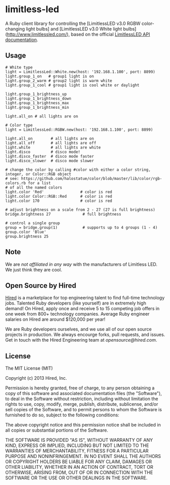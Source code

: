 limitless-led
=============

A Ruby client library for controlling the [LimitlessLED v3.0 RGBW color-changing light bulbs] and [LimitlessLED v3.0 White light bulbs] (http://www.limitlessled.com/),
based on the official [LimitlessLED API documentation](http://www.limitlessled.com/dev/).

## Usage

    # White type
    light = LimitlessLed::White.new(host: '192.168.1.100', port: 8899)
    light.group_1_on   # group1 light is on
    light.group_2_warm # group2 light is warm white
    light.group_1_cool # group1 light is cool white or daylight

    light.group_1_brightness_up
    light.group_1_brightness_down
    light.group_1_brightness_max
    light.group_1_brightness_min

    light.all_on # all lights are on

    # Color type
    light = LimitlessLed::RGBW.new(host: '192.168.1.100', port: 8899)

    light.all_on        # all lights are on
    light.all_off       # all lights are off
    light.white         # all lights are white
    light.disco         # disco mode!
    light.disco_faster  # disco mode faster
    light.disco_slower  # disco mode slower

    # change the color by calling #color with either a color string, integer, or Color::RGB object
    # see: https://github.com/halostatue/color/blob/master/lib/color/rgb-colors.rb for a list
    # of all the named colors
    light.color 'Red'                # color is red
    light.color Color::RGB::Red      # color is red
    light.color 170                  # color is red

    # adjust brightness on a scale from 2 - 27 (27 is full brightness)
    bridge.brightness 27              # full brightness

    # control a single group
    group = bridge.group(1)           # supports up to 4 groups (1 - 4)
    group.color 'Blue'
    group.brightness 25


## Note

We are *not affiliated in any way* with the manufacturers of Limitless LED. We just think they are cool.

## Open Source by Hired

[Hired](https://hired.com/?utm_source=opensource&utm_medium=limitless-led&utm_campaign=readme) is a marketplace for top engineering talent to find full-time technology jobs. Talented Ruby developers (like yourself) are in extremely high demand! On Hired, apply once and receive 5 to 15 competing job offers in one week from 800+ technology companies. Average Ruby engineer salaries on Hired are around $120,000 per year!

We are Ruby developers ourselves, and we use all of our open source projects in production. We always encourge forks, pull requests, and issues. Get in touch with the Hired Engineering team at _opensource@hired.com_.


## License

The MIT License (MIT)

Copyright (c) 2013 Hired, Inc.

Permission is hereby granted, free of charge, to any person obtaining a copy of
this software and associated documentation files (the "Software"), to deal in
the Software without restriction, including without limitation the rights to
use, copy, modify, merge, publish, distribute, sublicense, and/or sell copies of
the Software, and to permit persons to whom the Software is furnished to do so,
subject to the following conditions:

The above copyright notice and this permission notice shall be included in all
copies or substantial portions of the Software.

THE SOFTWARE IS PROVIDED "AS IS", WITHOUT WARRANTY OF ANY KIND, EXPRESS OR
IMPLIED, INCLUDING BUT NOT LIMITED TO THE WARRANTIES OF MERCHANTABILITY, FITNESS
FOR A PARTICULAR PURPOSE AND NONINFRINGEMENT. IN NO EVENT SHALL THE AUTHORS OR
COPYRIGHT HOLDERS BE LIABLE FOR ANY CLAIM, DAMAGES OR OTHER LIABILITY, WHETHER
IN AN ACTION OF CONTRACT, TORT OR OTHERWISE, ARISING FROM, OUT OF OR IN
CONNECTION WITH THE SOFTWARE OR THE USE OR OTHER DEALINGS IN THE SOFTWARE.
